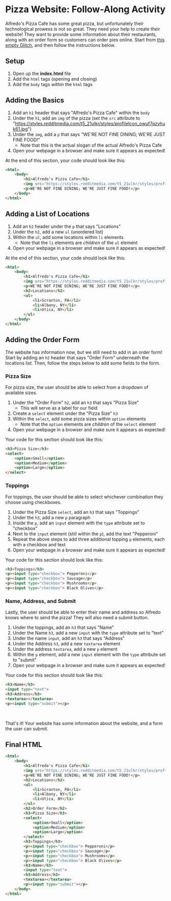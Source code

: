 # Pizza Website: Follow-Along Activity
Alfredo's Pizza Cafe has some great pizza, but unfortunately their technological prowess is not so great. They need your help to create their website! They want to provide some information about their restaurants, along with an order form so customers can order pies online. Start from [this empty Glitch](https://glitch.com/edit/#!/emptyweb101), and then follow the instructions below.

## Setup
1. Open up the **index.html** file
2. Add the `html` tags (opening and closing)
3. Add the `body` tags within the `html` tags

## Adding the Basics
1. Add an `h1` header that says "Alfredo's Pizza Cafe" within the `body`
1. Under the `h1`, add an `img` of the pizza (set the `src` attribute to "https://styles.redditmedia.com/t5_21ulkr/styles/profileIcon_owuf7qzyhuk61.jpg")
1. Under the `img`, add a `p` that says "WE'RE NOT FINE DINING; WE'RE JUST FINE FOOD!"
    - Note that this is the actual slogan of the actual Alfredo's Pizza Cafe
1. Open your webpage in a browser and make sure it appears as expected!

At the end of this section, your code should look like this:
```html
<html>
    <body>
        <h1>Alfredo's Pizza Cafe</h1>
        <img src="https://styles.redditmedia.com/t5_21ulkr/styles/profileIcon_owuf7qzyhuk61.jpg">
        <p>WE'RE NOT FINE DINING; WE'RE JUST FINE FOOD!</p>
    </body>
</html>
```

## Adding a List of Locations
1. Add an `h2` header under the `p` that says "Locations"
1. Under the `h2`, add a new `ul` (unordered list)
1. Within the `ul`, add some locations within `li` elements
    - Note that the `li` elements are _children_ of the `ul` element
1. Open your webpage in a browser and make sure it appears as expected!

At the end of this section, your code should look like this:
```html
<html>
    <body>
        <h1>Alfredo's Pizza Cafe</h1>
        <img src="https://styles.redditmedia.com/t5_21ulkr/styles/profileIcon_owuf7qzyhuk61.jpg">
        <p>WE'RE NOT FINE DINING; WE'RE JUST FINE FOOD!</p>
        <h2>Locations</h2>
        <ul>
            <li>Scranton, PA</li>
            <li>Albany, NY</li>
            <li>Utica, NY</li>
        </ul>
    </body>
</html>
```

## Adding the Order Form
The website has information now, but we still need to add in an order form! Start by adding an `h2` header that says "Order Form" underneath the locations list. Then, follow the steps below to add some fields to the form.

### Pizza Size
For pizza size, the user should be able to select from a dropdown of available sizes.

1. Under the "Order Form" `h2`, add an `h3` that says "Pizza Size"
    - This will serve as a label for our field
1. Create a `select` element under the "Pizza Size" `h3`
1. Within the `select`, add some pizza sizes within `option` elements
    - Note that the `option` elements are _children_ of the `select` element
1. Open your webpage in a browser and make sure it appears as expected!

Your code for this section should look like this:
```html
<h3>Pizza Size</h3>
<select>
    <option>Small</option>
    <option>Medium</option>
    <option>Large</option>
</select>
```

### Toppings
For toppings, the user should be able to select whichever combination they choose using checkboxes.

1. Under the Pizza Size `select`, add an `h3` that says "Toppings"
1. Under the `h3`, add a new `p` paragraph
1. Inside the `p`, add an `input` element with the `type` attribute set to "checkbox"
1. Next to the `input` element (still within the `p`), add the text "Pepperoni"
1. Repeat the above steps to add three additional topping `p` elements, each with a checkbox and text
1. Open your webpage in a browser and make sure it appears as expected!

Your code for this section should look like this:
```html
<h3>Toppings</h3>
<p><input type="checkbox"> Pepperoni</p>
<p><input type="checkbox"> Sausage</p>
<p><input type="checkbox"> Mushrooms</p>
<p><input type="checkbox"> Black Olives</p>
```

### Name, Address, and Submit
Lastly, the user should be able to enter their name and address so Alfredo knows where to send the pizza! They will also need a submit button.

1. Under the toppings, add an `h3` that says "Name"
1. Under the Name `h3`, add a new `input` with the `type` attribute set to "text"
1. Under the name `input`, add an `h3` that says "Address"
1. Under the Address `h3`, add a new `textarea` element
1. Under the address `textarea`, add a new `p` element
1. Within the `p` element, add a new `input` element with the `type` attribute set to "submit"
1. Open your webpage in a browser and make sure it appears as expected!

Your code for this section should look like this:
```html
<h3>Name</h3>
<input type="text">
<h3>Address</h3>
<textarea></textarea>
<p><input type="submit"></p>
```

<br>

That's it! Your website has some information about the website, and a form the user can submit.

## Final HTML
```html
<html>
    <body>
        <h1>Alfredo's Pizza Cafe</h1>
        <img src="https://styles.redditmedia.com/t5_21ulkr/styles/profileIcon_owuf7qzyhuk61.jpg">
        <p>WE'RE NOT FINE DINING; WE'RE JUST FINE FOOD!</p>
        <h2>Locations</h2>
        <ul>
            <li>Scranton, PA</li>
            <li>Albany, NY</li>
            <li>Utica, NY</li>
        </ul>
        <h2>Order Form</h2>
        <h3>Pizza Size</h3>
        <select>
            <option>Small</option>
            <option>Medium</option>
            <option>Large</option>
        </select>
        <h3>Toppings</h3>
        <p><input type="checkbox"> Pepperoni</p>
        <p><input type="checkbox"> Sausage</p>
        <p><input type="checkbox"> Mushrooms</p>
        <p><input type="checkbox"> Black Olives</p>
        <h3>Name</h3>
        <input type="text">
        <h3>Address</h3>
        <textarea></textarea>
        <p><input type="submit"></p>
    </body>
</html>
```
